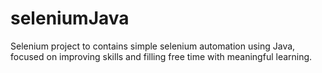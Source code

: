 # seleniumJava
Selenium project to contains simple selenium automation using Java, focused on improving skills and filling free time with meaningful learning.
